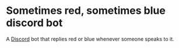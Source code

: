 Sometimes red, sometimes blue discord bot
=========================================

A [Discord](https://discord.com/) bot that replies red or blue whenever someone speaks to it.

